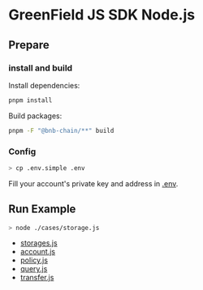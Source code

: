 # GreenField JS SDK Node.js


## Prepare

### install and build

Install dependencies:

```bash
pnpm install
```

Build packages:

```bash
pnpm -F "@bnb-chain/**" build
```

### Config

```bash
> cp .env.simple .env
```

Fill your account's private key and address in [.env](./.env).

## Run Example

```bash
> node ./cases/storage.js
```

* [storages.js](./cases/storage.js)
* [account.js](./cases/account.js)
* [policy.js](./cases/policy.js)
* [query.js](./cases/query.js)
* [transfer.js](./cases/transfer.js)
